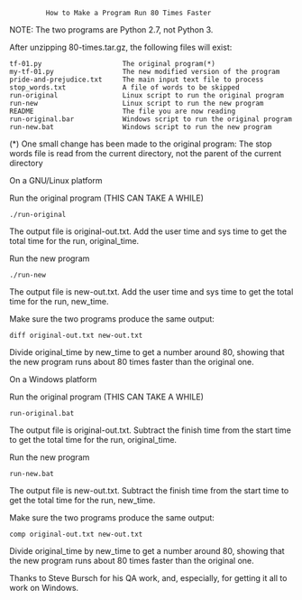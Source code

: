              How to Make a Program Run 80 Times Faster

NOTE:  The two programs are Python 2.7, not Python 3.

After unzipping 80-times.tar.gz, the following files will exist:

    tf-01.py                    The original program(*)
    my-tf-01.py                 The new modified version of the program
    pride-and-prejudice.txt     The main input text file to process
    stop_words.txt              A file of words to be skipped
    run-original                Linux script to run the original program
    run-new                     Linux script to run the new program
    README                      The file you are now reading
    run-original.bar            Windows script to run the original program
    run-new.bat                 Windows script to run the new program

(*) One small change has been made to the original program:  The stop words
file is read from the current directory, not the parent of the current
directory


On a GNU/Linux platform

Run the original program (THIS CAN TAKE A WHILE)

    ./run-original

The output file is original-out.txt.  Add the user time and sys time to get
the total time for the run, original_time.

Run the new program

    ./run-new

The output file is new-out.txt.  Add the user time and sys time to get
the total time for the run, new_time.

Make sure the two programs produce the same output:

    diff original-out.txt new-out.txt

Divide original_time by new_time to get a number around 80, showing that 
the new program runs about 80 times faster than the original one.


On a Windows platform

Run the original program (THIS CAN TAKE A WHILE)

    run-original.bat

The output file is original-out.txt.  Subtract the finish time from the
start time to get the total time for the run, original_time.

Run the new program

    run-new.bat

The output file is new-out.txt.  Subtract the finish time from the
start time to get the total time for the run, new_time.

Make sure the two programs produce the same output:

    comp original-out.txt new-out.txt

Divide original_time by new_time to get a number around 80, showing that 
the new program runs about 80 times faster than the original one.


Thanks to Steve Bursch for his QA work, and, especially, for getting it 
all to work on Windows.
